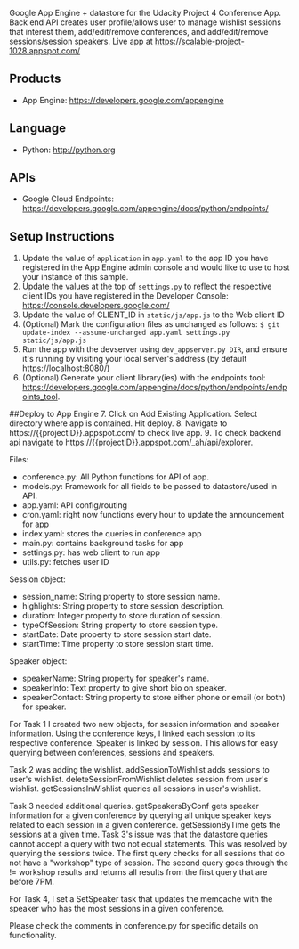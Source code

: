 Google App Engine + datastore for the Udacity Project 4 Conference App. Back end API creates user profile/allows user to manage wishlist sessions that interest them, add/edit/remove conferences, and add/edit/remove sessions/session speakers. Live app at https://scalable-project-1028.appspot.com/

## Products
- App Engine: https://developers.google.com/appengine

## Language
- Python: http://python.org

## APIs
- Google Cloud Endpoints: https://developers.google.com/appengine/docs/python/endpoints/

## Setup Instructions
1. Update the value of `application` in `app.yaml` to the app ID you
   have registered in the App Engine admin console and would like to use to host
   your instance of this sample.
2. Update the values at the top of `settings.py` to
   reflect the respective client IDs you have registered in the Developer Console: https://console.developers.google.com/ 
3. Update the value of CLIENT_ID in `static/js/app.js` to the Web client ID
4. (Optional) Mark the configuration files as unchanged as follows:
   `$ git update-index --assume-unchanged app.yaml settings.py static/js/app.js`
5. Run the app with the devserver using `dev_appserver.py DIR`, and ensure it's running by visiting your local server's address (by default https://localhost:8080/)
6. (Optional) Generate your client library(ies) with the endpoints tool: https://developers.google.com/appengine/docs/python/endpoints/endpoints_tool.

##Deploy to App Engine
7. Click on Add Existing Application. Select directory where app is contained. Hit deploy.
8. Navigate to https://{{projectID}}.appspot.com/ to check live app.
9. To check backend api navigate to https://{{projectID}}.appspot.com/_ah/api/explorer.


Files:
- conference.py: All Python functions for API of app.
- models.py: Framework for all fields to be passed to datastore/used in API.
- app.yaml: API config/routing
- cron.yaml: right now functions every hour to update the announcement for app
- index.yaml: stores the queries in conference app
- main.py: contains background tasks for app
- settings.py: has web client to run app
- utils.py: fetches user ID

Session object:
- session_name: String property to store session name.
- highlights: String property to store session description.
- duration: Integer property to store duration of session.
- typeOfSession: String property to store session type.
- startDate: Date property to store session start date.
- startTime: Time property to store session start time.

Speaker object:
- speakerName: String property for speaker's name.
- speakerInfo: Text property to give short bio on speaker.
- speakerContact: String property to store either phone or email (or both) for speaker.

For Task 1 I created two new objects, for session information and speaker information. Using the conference keys, I linked each session to its respective conference. Speaker is linked by session. This allows for easy querying between conferences, sessions and speakers.

Task 2 was adding the wishlist. addSessionToWishlist adds sessions to user's wishlist. deleteSessionFromWishlist deletes session from user's wishlist. getSessionsInWishlist queries all sessions in user's wishlist.

Task 3 needed additional queries. getSpeakersByConf gets speaker information for a given conference by querying all unique speaker keys related to each session in a given conference. 
getSessionByTime gets the sessions at a given time.
Task 3's issue was that the datastore queries cannot accept a query with two not equal statements. This was resolved by querying the sessions twice. The first query checks for all sessions that do not have a "workshop" type of session. The second query goes through the != workshop results and returns all results from the first query that are before 7PM.

For Task 4, I set a SetSpeaker task that updates the memcache with the speaker who has the most sessions in a given conference.

Please check the comments in conference.py for specific details on functionality.